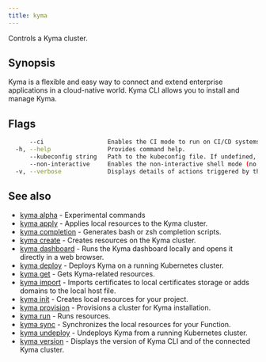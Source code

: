 ```yaml
---
title: kyma
---
```


Controls a Kyma cluster.

## Synopsis

Kyma is a flexible and easy way to connect and extend enterprise applications in a cloud-native world.
Kyma CLI allows you to install and manage Kyma.



## Flags

```bash
      --ci                  Enables the CI mode to run on CI/CD systems. It avoids any user interaction (such as no dialog prompts) and ensures that logs are formatted properly in log files (such as no spinners for CLI steps).
  -h, --help                Provides command help.
      --kubeconfig string   Path to the kubeconfig file. If undefined, Kyma CLI uses the KUBECONFIG environment variable, or falls back "/$HOME/.kube/config".
      --non-interactive     Enables the non-interactive shell mode (no colorized output, no spinner).
  -v, --verbose             Displays details of actions triggered by the command.
```

## See also

* [kyma alpha](kyma_alpha.md)	 - Experimental commands
* [kyma apply](kyma_apply.md)	 - Applies local resources to the Kyma cluster.
* [kyma completion](kyma_completion.md)	 - Generates bash or zsh completion scripts.
* [kyma create](kyma_create.md)	 - Creates resources on the Kyma cluster.
* [kyma dashboard](kyma_dashboard.md)	 - Runs the Kyma dashboard locally and opens it directly in a web browser.
* [kyma deploy](kyma_deploy.md)	 - Deploys Kyma on a running Kubernetes cluster.
* [kyma get](kyma_get.md)	 - Gets Kyma-related resources.
* [kyma import](kyma_import.md)	 - Imports certificates to local certificates storage or adds domains to the local host file.
* [kyma init](kyma_init.md)	 - Creates local resources for your project.
* [kyma provision](kyma_provision.md)	 - Provisions a cluster for Kyma installation.
* [kyma run](kyma_run.md)	 - Runs resources.
* [kyma sync](kyma_sync.md)	 - Synchronizes the local resources for your Function.
* [kyma undeploy](kyma_undeploy.md)	 - Undeploys Kyma from a running Kubernetes cluster.
* [kyma version](kyma_version.md)	 - Displays the version of Kyma CLI and of the connected Kyma cluster.

